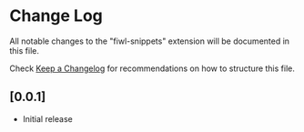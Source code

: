 # Change Log

All notable changes to the "fiwl-snippets" extension will be documented in this file.

Check [Keep a Changelog](http://keepachangelog.com/) for recommendations on how to structure this file.

## [0.0.1]

- Initial release